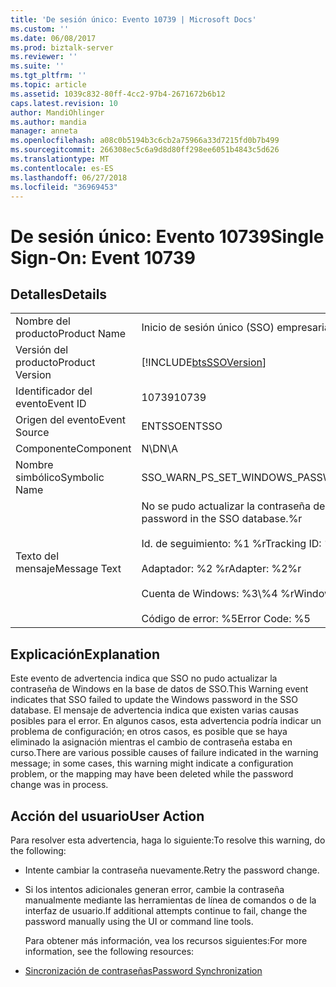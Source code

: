 ```yaml
---
title: 'De sesión único: Evento 10739 | Microsoft Docs'
ms.custom: ''
ms.date: 06/08/2017
ms.prod: biztalk-server
ms.reviewer: ''
ms.suite: ''
ms.tgt_pltfrm: ''
ms.topic: article
ms.assetid: 1039c832-80ff-4cc2-97b4-2671672b6b12
caps.latest.revision: 10
author: MandiOhlinger
ms.author: mandia
manager: anneta
ms.openlocfilehash: a08c0b5194b3c6cb2a75966a33d7215fd0b7b499
ms.sourcegitcommit: 266308ec5c6a9d8d80ff298ee6051b4843c5d626
ms.translationtype: MT
ms.contentlocale: es-ES
ms.lasthandoff: 06/27/2018
ms.locfileid: "36969453"
---
```

# <a name="single-sign-on-event-10739"></a><span data-ttu-id="cedf1-102">De sesión único: Evento 10739</span><span class="sxs-lookup"><span data-stu-id="cedf1-102">Single Sign-On: Event 10739</span></span>
## <a name="details"></a><span data-ttu-id="cedf1-103">Detalles</span><span class="sxs-lookup"><span data-stu-id="cedf1-103">Details</span></span>  

|                 |                                                                                                                                                                                       |
|-----------------|---------------------------------------------------------------------------------------------------------------------------------------------------------------------------------------|
|  <span data-ttu-id="cedf1-104">Nombre del producto</span><span class="sxs-lookup"><span data-stu-id="cedf1-104">Product Name</span></span>   |                                                                               <span data-ttu-id="cedf1-105">Inicio de sesión único (SSO) empresarial</span><span class="sxs-lookup"><span data-stu-id="cedf1-105">Enterprise Single Sign-On</span></span>                                                                               |
| <span data-ttu-id="cedf1-106">Versión del producto</span><span class="sxs-lookup"><span data-stu-id="cedf1-106">Product Version</span></span> |                                                              [!INCLUDE[btsSSOVersion](../includes/btsssoversion-md.md)]                                                               |
|    <span data-ttu-id="cedf1-107">Identificador del evento</span><span class="sxs-lookup"><span data-stu-id="cedf1-107">Event ID</span></span>     |                                                                                         <span data-ttu-id="cedf1-108">10739</span><span class="sxs-lookup"><span data-stu-id="cedf1-108">10739</span></span>                                                                                         |
|  <span data-ttu-id="cedf1-109">Origen del evento</span><span class="sxs-lookup"><span data-stu-id="cedf1-109">Event Source</span></span>   |                                                                                        <span data-ttu-id="cedf1-110">ENTSSO</span><span class="sxs-lookup"><span data-stu-id="cedf1-110">ENTSSO</span></span>                                                                                         |
|    <span data-ttu-id="cedf1-111">Componente</span><span class="sxs-lookup"><span data-stu-id="cedf1-111">Component</span></span>    |                                                                                          <span data-ttu-id="cedf1-112">N\D</span><span class="sxs-lookup"><span data-stu-id="cedf1-112">N\A</span></span>                                                                                          |
|  <span data-ttu-id="cedf1-113">Nombre simbólico</span><span class="sxs-lookup"><span data-stu-id="cedf1-113">Symbolic Name</span></span>  |                                                                       <span data-ttu-id="cedf1-114">SSO_WARN_PS_SET_WINDOWS_PASSWORD_ADAPTER</span><span class="sxs-lookup"><span data-stu-id="cedf1-114">SSO_WARN_PS_SET_WINDOWS_PASSWORD_ADAPTER</span></span>                                                                        |
|  <span data-ttu-id="cedf1-115">Texto del mensaje</span><span class="sxs-lookup"><span data-stu-id="cedf1-115">Message Text</span></span>   | <span data-ttu-id="cedf1-116">No se pudo actualizar la contraseña de Windows en la base de datos de SSO.%r</span><span class="sxs-lookup"><span data-stu-id="cedf1-116">Failed to update the Windows password in the SSO database.%r</span></span><br /><br /> <span data-ttu-id="cedf1-117">Id. de seguimiento: %1 %r</span><span class="sxs-lookup"><span data-stu-id="cedf1-117">Tracking ID: %1%r</span></span><br /><br /> <span data-ttu-id="cedf1-118">Adaptador: %2 %r</span><span class="sxs-lookup"><span data-stu-id="cedf1-118">Adapter: %2%r</span></span><br /><br /> <span data-ttu-id="cedf1-119">Cuenta de Windows: %3\\%4 %r</span><span class="sxs-lookup"><span data-stu-id="cedf1-119">Windows Account: %3\\%4%r</span></span><br /><br /> <span data-ttu-id="cedf1-120">Código de error: %5</span><span class="sxs-lookup"><span data-stu-id="cedf1-120">Error Code: %5</span></span> |

## <a name="explanation"></a><span data-ttu-id="cedf1-121">Explicación</span><span class="sxs-lookup"><span data-stu-id="cedf1-121">Explanation</span></span>  
 <span data-ttu-id="cedf1-122">Este evento de advertencia indica que SSO no pudo actualizar la contraseña de Windows en la base de datos de SSO.</span><span class="sxs-lookup"><span data-stu-id="cedf1-122">This Warning event indicates that SSO failed to update the Windows password in the SSO database.</span></span> <span data-ttu-id="cedf1-123">El mensaje de advertencia indica que existen varias causas posibles para el error. En algunos casos, esta advertencia podría indicar un problema de configuración; en otros casos, es posible que se haya eliminado la asignación mientras el cambio de contraseña estaba en curso.</span><span class="sxs-lookup"><span data-stu-id="cedf1-123">There are various possible causes of failure indicated in the warning message; in some cases, this warning might indicate a configuration problem, or the mapping may have been deleted while the password change was in process.</span></span>  

## <a name="user-action"></a><span data-ttu-id="cedf1-124">Acción del usuario</span><span class="sxs-lookup"><span data-stu-id="cedf1-124">User Action</span></span>  
 <span data-ttu-id="cedf1-125">Para resolver esta advertencia, haga lo siguiente:</span><span class="sxs-lookup"><span data-stu-id="cedf1-125">To resolve this warning, do the following:</span></span>  

- <span data-ttu-id="cedf1-126">Intente cambiar la contraseña nuevamente.</span><span class="sxs-lookup"><span data-stu-id="cedf1-126">Retry the password change.</span></span>  

- <span data-ttu-id="cedf1-127">Si los intentos adicionales generan error, cambie la contraseña manualmente mediante las herramientas de línea de comandos o de la interfaz de usuario.</span><span class="sxs-lookup"><span data-stu-id="cedf1-127">If additional attempts continue to fail, change the password manually using the UI or command line tools.</span></span>  

  <span data-ttu-id="cedf1-128">Para obtener más información, vea los recursos siguientes:</span><span class="sxs-lookup"><span data-stu-id="cedf1-128">For more information, see the following resources:</span></span>  

- [<span data-ttu-id="cedf1-129">Sincronización de contraseñas</span><span class="sxs-lookup"><span data-stu-id="cedf1-129">Password Synchronization</span></span>](../core/password-synchronization2.md)
